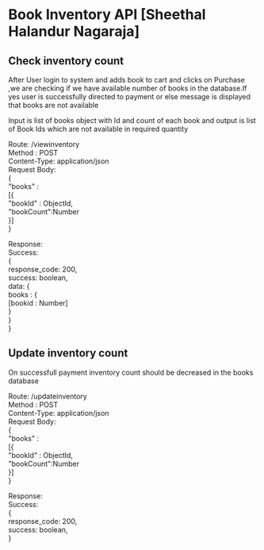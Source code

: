 # Book Inventory API [Sheethal Halandur Nagaraja]

## Check inventory count 

After User login to system and adds book to cart and clicks on Purchase ,we are checking if we have available number of books in the database.If yes user is successfully directed to payment or else message is displayed that books are not available  
 
 Input is list of books object with Id and count of each book and output is list of Book Ids which are not available in required quantity  
 
 Route:   /viewinventory  
 Method : POST  
 Content-Type: application/json  
 Request Body:  
 {  
     "books" :  
   [{  
       "bookId" : ObjectId,  
       "bookCount":Number  
   }]  
}  

 Response:  
     Success:  
         {  
         response_code: 200,  
         success: boolean,  
         data: {  
           books : {  
             [bookid : Number]  
             }  
           }  
         }  

## Update inventory count 

On successfull payment inventory count should be decreased in the books database

 Route:   /updateinventory  
 Method : POST  
 Content-Type: application/json  
 Request Body:  
 {  
     "books" :  
   [{  
       "bookId" : ObjectId,  
       "bookCount":Number  
   }]  
}  


 Response:  
     Success:  
         {  
         response_code: 200,  
         success: boolean,    
         }  
